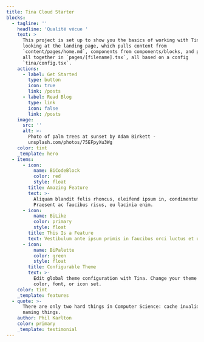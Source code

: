 ```yaml
---
title: Tina Cloud Starter
blocks:
  - tagline: ''
    headline: 'Qualité vécue '
    text: >
      This project is set up to show you the basics of working with Tina. You're
      looking at the landing page, which pulls content from
      `content/pages/home.md`, components from components/blocks, and puts them
      all together in `pages/[filename].tsx`, all based on a config
      `tina/config.tsx`.
    actions:
      - label: Get Started
        type: button
        icon: true
        link: /posts
      - label: Read Blog
        type: link
        icon: false
        link: /posts
    image:
      src: ''
      alt: >-
        Photo of palm trees at sunset by Adam Birkett -
        unsplash.com/photos/75EFpyXu3Wg
    color: tint
    _template: hero
  - items:
      - icon:
          name: BiCodeBlock
          color: red
          style: float
        title: Amazing Feature
        text: >-
          Aliquam blandit felis rhoncus, eleifend ipsum in, condimentum nibh.
          Praesent ac faucibus risus, eu lacinia enim.
      - icon:
          name: BiLike
          color: primary
          style: float
        title: This Is a Feature
        text: Vestibulum ante ipsum primis in faucibus orci luctus et ultrices.
      - icon:
          name: BiPalette
          color: green
          style: float
        title: Configurable Theme
        text: >-
          Edit global theme configuration with Tina. Change your theme's primary
          color, font, or icon set.
    color: tint
    _template: features
  - quote: >-
      There are only two hard things in Computer Science: cache invalidation and
      naming things.
    author: Phil Karlton
    color: primary
    _template: testimonial
---
```


